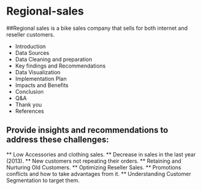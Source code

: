 # Regional-sales
##Regional sales is a bike sales company that sells for both internet and reseller customers.

* Introduction 
* Data Sources
* Data Cleaning and  preparation
* Key findings and Recommendations
* Data Visualization
* Implementation Plan
* Impacts and Benefits
* Conclusion
* Q&A
* Thank you
* References
## Provide insights and recommendations to address these challenges:
** Low Accessories and clothing sales.
** Decrease in sales in the last year (2013).
** New customers not repeating their orders.
** Retaining and Nurturing Old Customers.
** Optimizing Reseller Sales.
** Promotions conflicts and how to take advantages from it.
** Understanding Customer Segmentation to target them.
